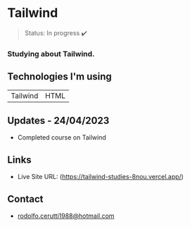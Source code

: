 <h1>Tailwind</h1>

> Status: In progress ✔️

### Studying about Tailwind.

## Technologies I'm using

<table>
  <tr>
    <td>Tailwind</td>
    <td>HTML</td>
  </tr>
  
</table>

## Updates - 24/04/2023

+ Completed course on Tailwind

## Links

- Live Site URL: (https://tailwind-studies-8nou.vercel.app/)

## Contact

+ rodolfo.cerutti1988@hotmail.com